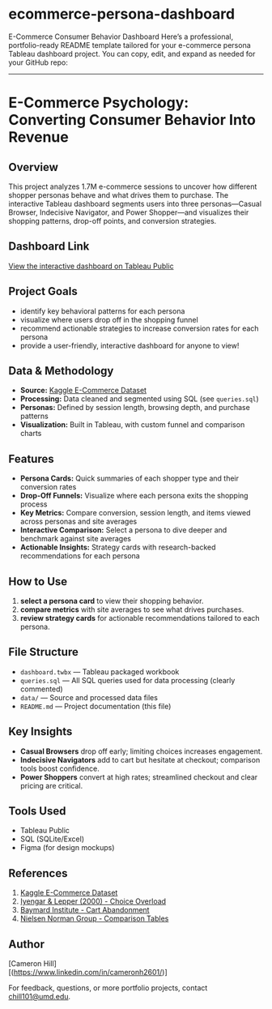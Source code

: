 # ecommerce-persona-dashboard
E-Commerce Consumer Behavior Dashboard
Here’s a professional, portfolio-ready README template tailored for your e-commerce persona Tableau dashboard project. You can copy, edit, and expand as needed for your GitHub repo:

***

# E-Commerce Psychology: Converting Consumer Behavior Into Revenue

## Overview
This project analyzes 1.7M e-commerce sessions to uncover how different shopper personas behave and what drives them to purchase. The interactive Tableau dashboard segments users into three personas—Casual Browser, Indecisive Navigator, and Power Shopper—and visualizes their shopping patterns, drop-off points, and conversion strategies.

## Dashboard Link
[View the interactive dashboard on Tableau Public](YOUR_TABLEAU_PUBLIC_LINK_HERE)

## Project Goals
- identify key behavioral patterns for each persona
- visualize where users drop off in the shopping funnel
- recommend actionable strategies to increase conversion rates for each persona
- provide a user-friendly, interactive dashboard for anyone to view!

## Data & Methodology
- **Source:** [Kaggle E-Commerce Dataset](https://www.kaggle.com/datasets/retailrocket/ecommerce-dataset)
- **Processing:** Data cleaned and segmented using SQL (see `queries.sql`)
- **Personas:** Defined by session length, browsing depth, and purchase patterns
- **Visualization:** Built in Tableau, with custom funnel and comparison charts

## Features
- **Persona Cards:** Quick summaries of each shopper type and their conversion rates
- **Drop-Off Funnels:** Visualize where each persona exits the shopping process
- **Key Metrics:** Compare conversion, session length, and items viewed across personas and site averages
- **Interactive Comparison:** Select a persona to dive deeper and benchmark against site averages
- **Actionable Insights:** Strategy cards with research-backed recommendations for each persona

## How to Use
1. **select a persona card** to view their shopping behavior.
2. **compare metrics** with site averages to see what drives purchases.
3. **review strategy cards** for actionable recommendations tailored to each persona.

## File Structure
- `dashboard.twbx` — Tableau packaged workbook
- `queries.sql` — All SQL queries used for data processing (clearly commented)
- `data/` — Source and processed data files
- `README.md` — Project documentation (this file)

## Key Insights
- **Casual Browsers** drop off early; limiting choices increases engagement.
- **Indecisive Navigators** add to cart but hesitate at checkout; comparison tools boost confidence.
- **Power Shoppers** convert at high rates; streamlined checkout and clear pricing are critical.

## Tools Used
- Tableau Public
- SQL (SQLite/Excel)
- Figma (for design mockups)

## References
1. [Kaggle E-Commerce Dataset](https://www.kaggle.com/datasets/retailrocket/ecommerce-dataset)
2. [Iyengar & Lepper (2000) - Choice Overload](https://psycnet.apa.org/record/2000-16701-012)
3. [Baymard Institute - Cart Abandonment](https://baymard.com/lists/cart-abandonment-rate)
4. [Nielsen Norman Group - Comparison Tables](https://www.nngroup.com/articles/comparison-tables/)

## Author
[Cameron Hill]  
[(https://www.linkedin.com/in/cameronh2601/)]

For feedback, questions, or more portfolio projects, contact chill101@umd.edu.
